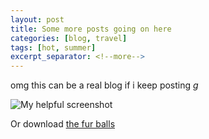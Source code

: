 ```yaml
---
layout: post
title: Some more posts going on here
categories: [blog, travel]
tags: [hot, summer]
excerpt_separator: <!--more-->
---
```


omg this can be a real blog if i keep posting *g*

<!--more-->

![My helpful screenshot](/assets/images/7156_2b76.gif)

Or download [the fur balls](/assets/images/7156_2b76.gif)
